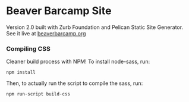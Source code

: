 # Beaver Barcamp Site
Version 2.0 built with Zurb Foundation and Pelican Static Site Generator. See
it live at [beaverbarcamp.org][1]

[1]: http://beaverbarcamp.org

### Compiling CSS

Cleaner build process with NPM! To install node-sass, run:

	npm install

Then, to actually run the script to compile the sass, run:

	npm run-script build-css
